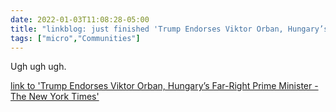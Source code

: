 ```yaml
---
date: 2022-01-03T11:08:28-05:00
title: "linkblog: just finished 'Trump Endorses Viktor Orban, Hungary’s Far-Right Prime Minister - The New York Times'"
tags: ["micro","Communities"]
---
```

Ugh ugh ugh.
 
[link to 'Trump Endorses Viktor Orban, Hungary’s Far-Right Prime Minister - The New York Times'](https://www.nytimes.com/2022/01/03/us/politics/trump-endorses-viktor-orban-hungary.html)
